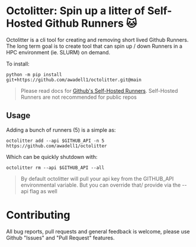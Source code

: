 # Octolitter: Spin up a litter of Self-Hosted Github Runners 🐱 #
Octolitter is a cli tool for creating and removing short lived Github Runners.
The long term goal is to create tool that can spin up / down Runners in a HPC
environment (ie. SLURM) on demand.

To install:
```shell
python -m pip install git+https://github.com/awadell1/octolitter.git@main
```

> Please read docs for [Github's Self-Hosted
> Runners](https://github.com/actions/runner).
> Self-Hosted Runners are not recommended for public repos

## Usage ##
Adding a bunch of runners (5) is a simple as:
```shell
octolitter add --api $GITHUB_API -n 5 https://github.com/awadell1/octolitter

```

Which can be quickly shutdown with:
```shelll
octolitter rm --api $GITHUB_API --all
```

> By default octolitter will pull your api key from the GITHUB_API environmental
> variable. But you can override that/ provide via the --api flag as well


# Contributing #
All bug reports, pull requests and general feedback is welcome, please use
Github "Issues" and "Pull Request" features.
